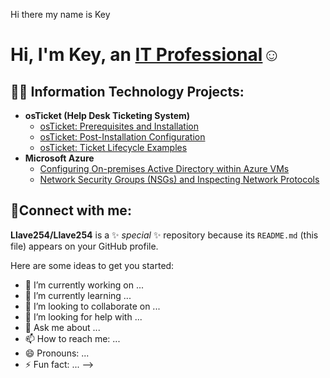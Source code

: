 Hi there my name is Key
<h1>Hi, I'm Key, an <a href=>IT Professional</a>☺</h1>

<h2>👨‍💻 Information Technology Projects:</h2>

- <b>osTicket (Help Desk Ticketing System)</b>
  - [osTicket: Prerequisites and Installation](https://github.com/Llave254/Llave254/osticket-prereqs)
  - [osTicket: Post-Installation Configuration](https://github.com/Llave254/Llave254/post-install-config)
  - [osTicket: Ticket Lifecycle Examples](https://github.com/Llave254/Llave254/ticket-lifecycle)
- <b>Microsoft Azure</b>
  - [Configuring On-premises Active Directory within Azure VMs](https://github.com/Llave254/Llave254/configure-ad)
  - [Network Security Groups (NSGs) and Inspecting Network Protocols](https://github.com/Llave254/Llave254/azure-network-protocols)

<h2>🤳Connect with me:</h2>






**Llave254/Llave254** is a ✨ _special_ ✨ repository because its `README.md` (this file) appears on your GitHub profile.

Here are some ideas to get you started:

- 🔭 I’m currently working on ...
- 🌱 I’m currently learning ...
- 👯 I’m looking to collaborate on ...
- 🤔 I’m looking for help with ...
- 💬 Ask me about ...
- 📫 How to reach me: ...
- 😄 Pronouns: ...
- ⚡ Fun fact: ...
-->
